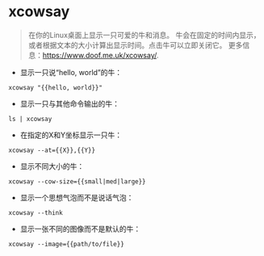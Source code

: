 # xcowsay

> 在你的Linux桌面上显示一只可爱的牛和消息。
> 牛会在固定的时间内显示，或者根据文本的大小计算出显示时间。点击牛可以立即关闭它。
> 更多信息：<https://www.doof.me.uk/xcowsay/>.

- 显示一只说“hello, world”的牛：

`xcowsay "{{hello, world}}"`

- 显示一只与其他命令输出的牛：

`ls | xcowsay`

- 在指定的X和Y坐标显示一只牛：

`xcowsay --at={{X}},{{Y}}`

- 显示不同大小的牛：

`xcowsay --cow-size={{small|med|large}}`

- 显示一个思想气泡而不是说话气泡：

`xcowsay --think`

- 显示一张不同的图像而不是默认的牛：

`xcowsay --image={{path/to/file}}`